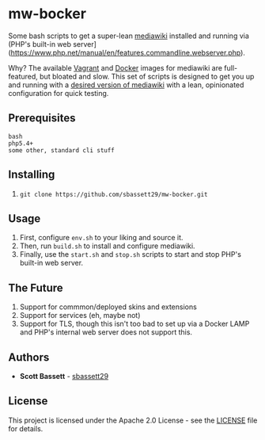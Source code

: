# mw-bocker

Some bash scripts to get a super-lean [mediawiki](https://www.mediawiki.org/) installed and running via (PHP's built-in web server](https://www.php.net/manual/en/features.commandline.webserver.php).

Why?  The available [Vagrant](https://github.com/wikimedia/mediawiki-vagrant) and [Docker](https://github.com/wikimedia/mediawiki-docker) images for mediawiki are full-featured, but bloated and slow.  This set of scripts is designed to get you up and running with a [desired version of mediawiki](https://releases.wikimedia.org/mediawiki/) with a lean, opinionated configuration for quick testing.

## Prerequisites

```
bash
php5.4+
some other, standard cli stuff
```

## Installing

1. ```git clone https://github.com/sbassett29/mw-bocker.git```

## Usage

1. First, configure ```env.sh``` to your liking and source it.
2. Then, run ```build.sh``` to install and configure mediawiki.
3. Finally, use the ```start.sh``` and ```stop.sh``` scripts to start and stop PHP's built-in web server.

## The Future

1. Support for commmon/deployed skins and extensions
2. Support for services (eh, maybe not)
3. Support for TLS, though this isn't too bad to set up via a Docker LAMP and PHP's internal web server does not support this.

## Authors

* **Scott Bassett** - [sbassett29](https://github.com/sbassett29)

## License

This project is licensed under the Apache 2.0 License - see the [LICENSE](LICENSE) file for details.
